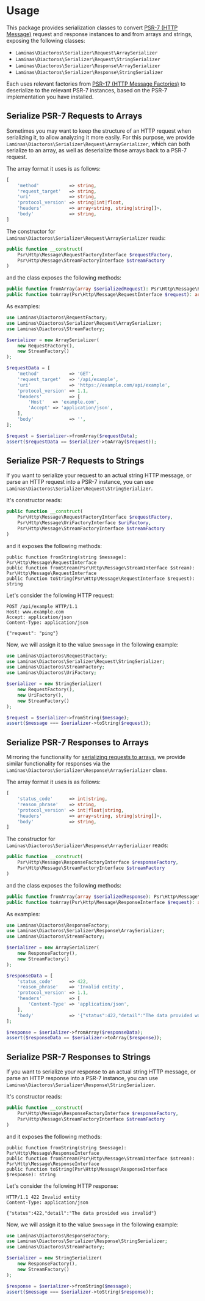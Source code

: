 # Usage

This package provides serialization classes to convert
[PSR-7 (HTTP Message)](https://www.php-fig.org/psr/psr-7/) request and response instances to
and from arrays and strings, exposing the following classes:

- `Laminas\Diactoros\Serializer\Request\ArraySerializer`
- `Laminas\Diactoros\Serializer\Request\StringSerializer`
- `Laminas\Diactoros\Serializer\Response\ArraySerializer`
- `Laminas\Diactoros\Serializer\Response\StringSerializer`

Each uses relevant factories from [PSR-17 (HTTP Message Factories)](https://www.php-fig.org/psr/psr-17/)
to deserialize to the relevant PSR-7 instances, based on the PSR-7
implementation you have installed.

## Serialize PSR-7 Requests to Arrays

Sometimes you may want to keep the structure of an HTTP request when serializing
it, to allow analyzing it more easily. For this purpose, we provide 
`Laminas\Diactoros\Serializer\Request\ArraySerializer`, which can both serialize
to an array, as well as deserialize those arrays back to a PSR-7 request.

The array format it uses is as follows:

```php
[
    'method'           => string,
    'request_target'   => string,
    'uri'              => string,
    'protocol_version' => string|int|float,
    'headers'          => array<string, string|string[]>,
    'body'             => string,
]
```

The constructor for `Laminas\Diactoros\Serializer\Request\ArraySerializer`
reads:

```php
public function __construct(
    Psr\Http\Message\RequestFactoryInterface $requestFactory,
    Psr\Http\Message\StreamFactoryInterface $streamFactory
)
```

and the class exposes the following methods:

```php
public function fromArray(array $serializedRequest): Psr\Http\Message\RequestInterface
public function toArray(Psr\Http\Message\RequestInterface $request): array
```

As examples:

```php
use Laminas\Diactoros\RequestFactory;
use Laminas\Diactoros\Serializer\Request\ArraySerializer;
use Laminas\Diactoros\StreamFactory;

$serializer = new ArraySerializer(
    new RequestFactory(),
    new StreamFactory()
);

$requestData = [
    'method'           => 'GET',
    'request_target'   => '/api/example',
    'uri'              => 'https://example.com/api/example',
    'protocol_version' => 1.1,
    'headers'          => [
        'Host'   => 'example.com',
        'Accept' => 'application/json',
    ],
    'body'             => '',
];

$request = $serializer->fromArray($requestData);
assert($requestData == $serializer->toArray($request));
```

## Serialize PSR-7 Requests to Strings

If you want to serialize your request to an actual string HTTP message, or
parse an HTTP request into a PSR-7 instance, you can use
`Laminas\Diactoros\Serializer\Request\StringSerializer`.

It's constructor reads:

```php
public function __construct(
    Psr\Http\Message\RequestFactoryInterface $requestFactory,
    Psr\Http\Message\UriFactoryInterface $uriFactory,
    Psr\Http\Message\StreamFactoryInterface $streamFactory
)
```

and it exposes the following methods:

```
public function fromString(string $message): Psr\Http\Message\RequestInterface
public function fromStream(Psr\Http\Message\StreamInterface $stream): Psr\Http\Message\RequestInterface
public function toString(Psr\Http\Message\RequestInterface $request): string
```

Let's consider the following HTTP request:

```http
POST /api/example HTTP/1.1
Host: www.example.com
Accept: application/json
Content-Type: application/json

{"request": "ping"}
```

Now, we will assign it to the value `$message` in the following example:

```php
use Laminas\Diactoros\RequestFactory;
use Laminas\Diactoros\Serializer\Request\StringSerializer;
use Laminas\Diactoros\StreamFactory;
use Laminas\Diactoros\UriFactory;

$serializer = new StringSerializer(
    new RequestFactory(),
    new UriFactory(),
    new StreamFactory()
);

$request = $serializer->fromString($message);
assert($message === $serializer->toString($request));
```

## Serialize PSR-7 Responses to Arrays

Mirroring the functionality for [serializing requests to
arrays](#serialize-psr-7-requests-to-arrays), we provide similar functionality
for responses via the `Laminas\Diactoros\Serializer\Response\ArraySerializer`
class.

The array format it uses is as follows:

```php
[
    'status_code'      => int|string,
    'reason_phrase'    => string,
    'protocol_version' => int|float|string,
    'headers'          => array<string, string|string[]>,
    'body'             => string,
]
```

The constructor for `Laminas\Diactoros\Serializer\Response\ArraySerializer`
reads:

```php
public function __construct(
    Psr\Http\Message\ResponseFactoryInterface $responseFactory,
    Psr\Http\Message\StreamFactoryInterface $streamFactory
)
```

and the class exposes the following methods:

```php
public function fromArray(array $serializedResponse): Psr\Http\Message\ResponseInterface
public function toArray(Psr\Http\Message\ResponseInterface $request): array
```

As examples:

```php
use Laminas\Diactoros\ResponseFactory;
use Laminas\Diactoros\Serializer\Response\ArraySerializer;
use Laminas\Diactoros\StreamFactory;

$serializer = new ArraySerializer(
    new ResponseFactory(),
    new StreamFactory()
);

$responseData = [
    'status_code'      => 422,
    'reason_phrase'    => 'Invalid entity',
    'protocol_version' => 1.1,
    'headers'          => [
        'Content-Type' => 'application/json',
    ],
    'body'             => '{"status":422,"detail":"The data provided was invalid"}',
];

$response = $serializer->fromArray($responseData);
assert($responseData == $serializer->toArray($response));
```

## Serialize PSR-7 Responses to Strings

If you want to serialize your response to an actual string HTTP message, or
parse an HTTP response into a PSR-7 instance, you can use
`Laminas\Diactoros\Serializer\Response\StringSerializer`.

It's constructor reads:

```php
public function __construct(
    Psr\Http\Message\ResponseFactoryInterface $responseFactory,
    Psr\Http\Message\StreamFactoryInterface $streamFactory
)
```

and it exposes the following methods:

```
public function fromString(string $message): Psr\Http\Message\ResponseInterface
public function fromStream(Psr\Http\Message\StreamInterface $stream): Psr\Http\Message\ResponseInterface
public function toString(Psr\Http\Message\ResponseInterface $response): string
```

Let's consider the following HTTP response:

```http
HTTP/1.1 422 Invalid entity
Content-Type: application/json

{"status":422,"detail":"The data provided was invalid"}
```

Now, we will assign it to the value `$message` in the following example:

```php
use Laminas\Diactoros\ResponseFactory;
use Laminas\Diactoros\Serializer\Response\StringSerializer;
use Laminas\Diactoros\StreamFactory;

$serializer = new StringSerializer(
    new ResponseFactory(),
    new StreamFactory()
);

$response = $serializer->fromString($message);
assert($message === $serializer->toString($response));
```
